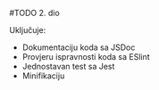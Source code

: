 #TODO 2. dio

Uključuje:

- Dokumentaciju koda sa JSDoc
- Provjeru ispravnosti koda sa ESlint
- Jednostavan test sa Jest
- Minifikaciju
